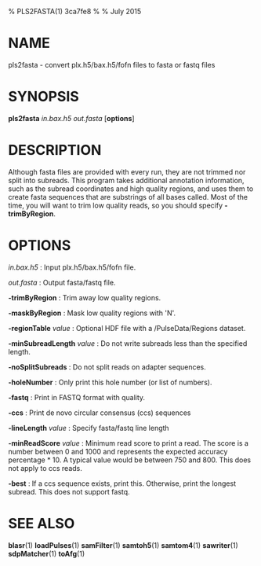 % PLS2FASTA(1) 3ca7fe8
%
% July 2015

# NAME

pls2fasta - convert plx.h5/bax.h5/fofn files to fasta or fastq files

# SYNOPSIS

**pls2fasta** *in.bax.h5* *out.fasta* [**options**]

# DESCRIPTION

Although fasta files are provided with every run, they are not trimmed nor
split into subreads. This program takes additional annotation
information, such as the subread coordinates and high quality regions,
and uses them to create fasta sequences that are substrings of all
bases called. Most of the time, you will want to trim low quality
reads, so you should specify **-trimByRegion**.

# OPTIONS

*in.bax.h5*
:   Input plx.h5/bax.h5/fofn file.

*out.fasta*
:   Output fasta/fastq file.

**-trimByRegion**
:   Trim away low quality regions.

**-maskByRegion**
:   Mask low quality regions with 'N'.

**-regionTable** *value*
:   Optional HDF file with a /PulseData/Regions dataset.

**-minSubreadLength** *value*
:   Do not write subreads less than the specified length.

**-noSplitSubreads**
:   Do not split reads on adapter sequences.

**-holeNumber**
:   Only print this hole number (or list of numbers).

**-fastq**
:   Print in FASTQ format with quality.

**-ccs**
:   Print de novo circular consensus (ccs) sequences

**-lineLength** *value*
:   Specify fasta/fastq line length

**-minReadScore** *value*
:   Minimum read score to print a read.
	The score is a number between 0 and 1000 and represents the expected
	accuracy percentage \* 10. A typical value would be between 750 and 800.
	This does not apply to ccs reads.

**-best**
:   If a ccs sequence exists, print this. Otherwise, print the longest subread.
	This does not support fastq.

# SEE ALSO

**blasr**(1)
**loadPulses**(1)
**samFilter**(1)
**samtoh5**(1)
**samtom4**(1)
**sawriter**(1)
**sdpMatcher**(1)
**toAfg**(1)
